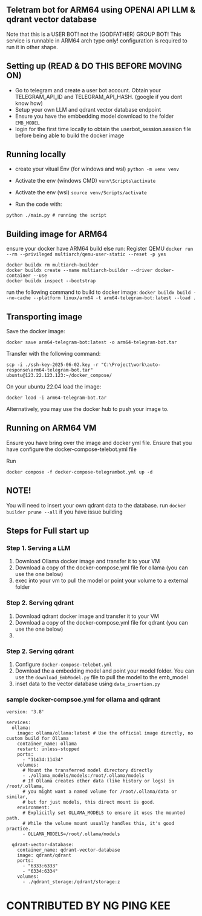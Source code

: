 ## Teletram bot for ARM64 using OPENAI API LLM & qdrant vector database
Note that this is a USER BOT! not the (GODFATHER) GROUP BOT! 
This service is runnable in ARM64 arch type only! configuration is required to run it in other shape.

## Setting up (READ & DO THIS BEFORE MOVING ON)
- Go to telegram and create a user bot account. Obtain your TELEGRAM_API_ID and TELEGRAM_API_HASH. (google if you dont know how)
- Setup your own LLM and qdrant vector database endpoint
- Ensure you have the embbedding model download to the folder `EMB_MODEL`
- login for the first time locally to obtain the userbot_session.session file before being able to build the docker image

## Running locally
- create your vitual Env (for windows and wsl)
`python -m venv venv`

- Activate the env (windows CMD)
`venv\Scripts\activate`

- Activate the env (wsl)
`source venv/Scripts/activate`

- Run the code with:
```
python ./main.py # running the script
```

## Building image for ARM64
ensure your docker have ARM64 build else run:
Register QEMU `docker run --rm --privileged multiarch/qemu-user-static --reset -p yes` 
```
docker buildx rm multiarch-builder
docker buildx create --name multiarch-builder --driver docker-container --use
docker buildx inspect --bootstrap
```

run the following command to build to docker image:
`docker buildx build --no-cache --platform linux/arm64 -t arm64-telegram-bot:latest --load .`


## Transporting image

Save the docker image:
```
docker save arm64-telegram-bot:latest -o arm64-telegram-bot.tar
```

Transfer with the following command:
```
scp -i ./ssh-key-2025-06-02.key -r "C:\Project\work\auto-response\arm64-telegram-bot.tar" ubuntu@123.22.123.123:~/docker_compose/
```

On your ubuntu 22.04 load the image:
```
docker load -i arm64-telegram-bot.tar
```

Alternatively, you may use the docker hub to push your image to.

## Running on ARM64 VM

Ensure you have bring over the image and docker yml file.
Ensure that you have configure the docker-compose-telebot.yml file 

Run
```
docker compose -f docker-compose-telegrambot.yml up -d
```


## NOTE!

You will need to insert your own qdrant data to the database.
run `docker builder prune --all` if you have issue building

## Steps for Full start up

### Step 1. Serving a LLM
1. Download Ollama docker image and transfer it to your VM
2. Download a copy of the docker-compose.yml file for ollama (you can use the one below)
3. exec into your vm to pull the model or point your volume to a external folder

### Step 2. Serving qdrant
1. Download qdrant docker image and transfer it to your VM
2. Download a copy of the docker-compose.yml file for qdrant (you can use the one below)
4. 

### Step 2. Serving qdrant
1. Configure `docker-compose-telebot.yml`
2. Download the a embedding model and point your model folder. You can use the `download_EmbModel.py` file to pull the model to the emb_model
3. inset data to the vector database using `data_insertion.py`
   
### sample docker-compsoe.yml for ollama and qdrant
```
version: '3.8'

services:
  ollama:
    image: ollama/ollama:latest # Use the official image directly, no custom build for Ollama
    container_name: ollama
    restart: unless-stopped
    ports:
      - "11434:11434"
    volumes:
      # Mount the transferred model directory directly
      - ./ollama_models/models:/root/.ollama/models
      # If Ollama creates other data (like history or logs) in /root/.ollama,
      # you might want a named volume for /root/.ollama/data or similar,
      # but for just models, this direct mount is good.
    environment:
      # Explicitly set OLLAMA_MODELS to ensure it uses the mounted path.
      # While the volume mount usually handles this, it's good practice.
      - OLLAMA_MODELS=/root/.ollama/models
    
  qdrant-vector-database:
    container_name: qdrant-vector-database
    image: qdrant/qdrant
    ports:
      - "6333:6333"
      - "6334:6334"
    volumes:
      - ./qdrant_storage:/qdrant/storage:z

```


# CONTRIBUTED BY NG PING KEE